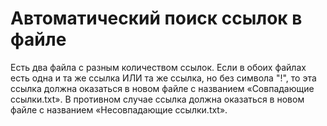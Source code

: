 # Автоматический поиск ссылок в файле


Есть два файла с разным количеством ссылок. Если в обоих файлах есть одна и та же ссылка ИЛИ та же ссылка, но без символа "!", то эта ссылка должна оказаться в новом файле с названием «Совпадающие ссылки.txt». В противном случае ссылка должна оказаться в новом файле с названием «Несовпадающие ссылки.txt».
 
